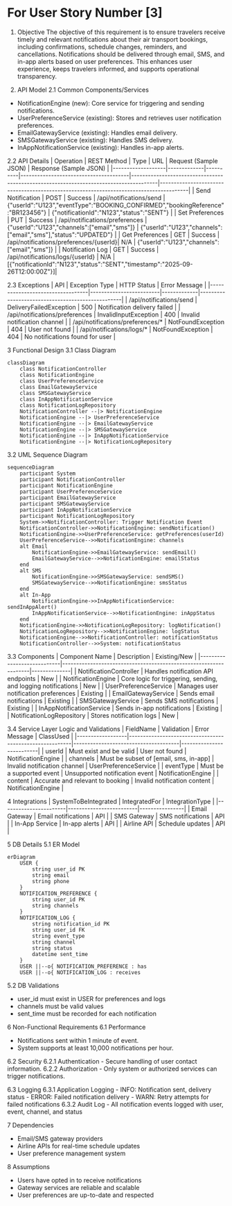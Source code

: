 # For User Story Number [3]

1. Objective
The objective of this requirement is to ensure travelers receive timely and relevant notifications about their air transport bookings, including confirmations, schedule changes, reminders, and cancellations. Notifications should be delivered through email, SMS, and in-app alerts based on user preferences. This enhances user experience, keeps travelers informed, and supports operational transparency.

2. API Model
  2.1 Common Components/Services
  - NotificationEngine (new): Core service for triggering and sending notifications.
  - UserPreferenceService (existing): Stores and retrieves user notification preferences.
  - EmailGatewayService (existing): Handles email delivery.
  - SMSGatewayService (existing): Handles SMS delivery.
  - InAppNotificationService (existing): Handles in-app alerts.

  2.2 API Details
| Operation         | REST Method | Type     | URL                                   | Request (Sample JSON)                                                                 | Response (Sample JSON)                                                                 |
|-------------------|-------------|----------|---------------------------------------|---------------------------------------------------------------------------------------|----------------------------------------------------------------------------------------|
| Send Notification | POST        | Success  | /api/notifications/send               | {"userId":"U123","eventType":"BOOKING_CONFIRMED","bookingReference":"BR123456"} | {"notificationId":"N123","status":"SENT"}                                         |
| Set Preferences   | PUT         | Success  | /api/notifications/preferences        | {"userId":"U123","channels":["email","sms"]}                                   | {"userId":"U123","channels":["email","sms"],"status":"UPDATED"}             |
| Get Preferences   | GET         | Success  | /api/notifications/preferences/{userId}| N/A                                                                                   | {"userId":"U123","channels":["email","sms"]}                                   |
| Notification Log  | GET         | Success  | /api/notifications/logs/{userId}      | N/A                                                                                   | [{"notificationId":"N123","status":"SENT","timestamp":"2025-09-26T12:00:00Z"}]|

  2.3 Exceptions
| API                              | Exception Type           | HTTP Status | Error Message                                    |
|----------------------------------|-------------------------|-------------|--------------------------------------------------|
| /api/notifications/send          | DeliveryFailedException | 500         | Notification delivery failed                     |
| /api/notifications/preferences   | InvalidInputException   | 400         | Invalid notification channel                     |
| /api/notifications/preferences/* | NotFoundException       | 404         | User not found                                   |
| /api/notifications/logs/*        | NotFoundException       | 404         | No notifications found for user                  |

3 Functional Design
  3.1 Class Diagram
```mermaid
classDiagram
    class NotificationController
    class NotificationEngine
    class UserPreferenceService
    class EmailGatewayService
    class SMSGatewayService
    class InAppNotificationService
    class NotificationLogRepository
    NotificationController --|> NotificationEngine
    NotificationEngine --|> UserPreferenceService
    NotificationEngine --|> EmailGatewayService
    NotificationEngine --|> SMSGatewayService
    NotificationEngine --|> InAppNotificationService
    NotificationEngine --|> NotificationLogRepository
```

  3.2 UML Sequence Diagram
```mermaid
sequenceDiagram
    participant System
    participant NotificationController
    participant NotificationEngine
    participant UserPreferenceService
    participant EmailGatewayService
    participant SMSGatewayService
    participant InAppNotificationService
    participant NotificationLogRepository
    System->>NotificationController: Trigger Notification Event
    NotificationController->>NotificationEngine: sendNotification()
    NotificationEngine->>UserPreferenceService: getPreferences(userId)
    UserPreferenceService-->>NotificationEngine: channels
    alt Email
        NotificationEngine->>EmailGatewayService: sendEmail()
        EmailGatewayService-->>NotificationEngine: emailStatus
    end
    alt SMS
        NotificationEngine->>SMSGatewayService: sendSMS()
        SMSGatewayService-->>NotificationEngine: smsStatus
    end
    alt In-App
        NotificationEngine->>InAppNotificationService: sendInAppAlert()
        InAppNotificationService-->>NotificationEngine: inAppStatus
    end
    NotificationEngine->>NotificationLogRepository: logNotification()
    NotificationLogRepository-->>NotificationEngine: logStatus
    NotificationEngine-->>NotificationController: notificationStatus
    NotificationController-->>System: notificationStatus
```

  3.3 Components
| Component Name              | Description                                                      | Existing/New |
|----------------------------|------------------------------------------------------------------|--------------|
| NotificationController     | Handles notification API endpoints                               | New          |
| NotificationEngine         | Core logic for triggering, sending, and logging notifications    | New          |
| UserPreferenceService      | Manages user notification preferences                            | Existing     |
| EmailGatewayService        | Sends email notifications                                        | Existing     |
| SMSGatewayService          | Sends SMS notifications                                          | Existing     |
| InAppNotificationService   | Sends in-app notifications                                       | Existing     |
| NotificationLogRepository  | Stores notification logs                                         | New          |

  3.4 Service Layer Logic and Validations
| FieldName        | Validation                                               | Error Message                        | ClassUsed                |
|------------------|---------------------------------------------------------|--------------------------------------|--------------------------|
| userId           | Must exist and be valid                                  | User not found                       | NotificationEngine       |
| channels         | Must be subset of [email, sms, in-app]                   | Invalid notification channel         | UserPreferenceService    |
| eventType        | Must be a supported event                                | Unsupported notification event       | NotificationEngine       |
| content          | Accurate and relevant to booking                         | Invalid notification content         | NotificationEngine       |

4 Integrations
| SystemToBeIntegrated   | IntegratedFor           | IntegrationType |
|-----------------------|-------------------------|----------------|
| Email Gateway         | Email notifications     | API            |
| SMS Gateway           | SMS notifications       | API            |
| In-App Service        | In-app alerts           | API            |
| Airline API           | Schedule updates        | API            |

5 DB Details
  5.1 ER Model
```mermaid
erDiagram
    USER {
        string user_id PK
        string email
        string phone
    }
    NOTIFICATION_PREFERENCE {
        string user_id PK
        string channels
    }
    NOTIFICATION_LOG {
        string notification_id PK
        string user_id FK
        string event_type
        string channel
        string status
        datetime sent_time
    }
    USER ||--o{ NOTIFICATION_PREFERENCE : has
    USER ||--o{ NOTIFICATION_LOG : receives
```

  5.2 DB Validations
- user_id must exist in USER for preferences and logs
- channels must be valid values
- sent_time must be recorded for each notification

6 Non-Functional Requirements
  6.1 Performance
  - Notifications sent within 1 minute of event.
  - System supports at least 10,000 notifications per hour.

  6.2 Security
    6.2.1 Authentication
    - Secure handling of user contact information.
    6.2.2 Authorization
    - Only system or authorized services can trigger notifications.

  6.3 Logging
    6.3.1 Application Logging
    - INFO: Notification sent, delivery status
    - ERROR: Failed notification delivery
    - WARN: Retry attempts for failed notifications
    6.3.2 Audit Log
    - All notification events logged with user, event, channel, and status

7 Dependencies
- Email/SMS gateway providers
- Airline APIs for real-time schedule updates
- User preference management system

8 Assumptions
- Users have opted in to receive notifications
- Gateway services are reliable and scalable
- User preferences are up-to-date and respected
